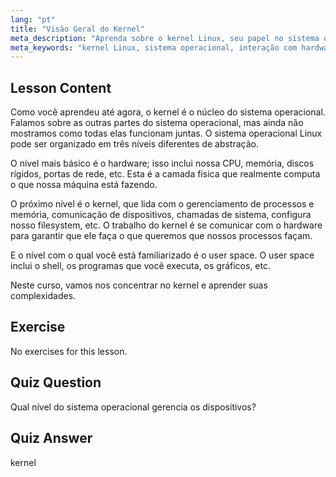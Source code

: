 ```yaml
---
lang: "pt"
title: "Visão Geral do Kernel"
meta_description: "Aprenda sobre o kernel Linux, seu papel no sistema operacional e como ele interage com o hardware e o espaço do usuário. Entenda os componentes centrais do SO."
meta_keywords: "kernel Linux, sistema operacional, interação com hardware, espaço do usuário, tutorial Linux, guia para iniciantes"
---
```


## Lesson Content

Como você aprendeu até agora, o kernel é o núcleo do sistema operacional. Falamos sobre as outras partes do sistema operacional, mas ainda não mostramos como todas elas funcionam juntas. O sistema operacional Linux pode ser organizado em três níveis diferentes de abstração.

O nível mais básico é o hardware; isso inclui nossa CPU, memória, discos rígidos, portas de rede, etc. Esta é a camada física que realmente computa o que nossa máquina está fazendo.

O próximo nível é o kernel, que lida com o gerenciamento de processos e memória, comunicação de dispositivos, chamadas de sistema, configura nosso filesystem, etc. O trabalho do kernel é se comunicar com o hardware para garantir que ele faça o que queremos que nossos processos façam.

E o nível com o qual você está familiarizado é o user space. O user space inclui o shell, os programas que você executa, os gráficos, etc.

Neste curso, vamos nos concentrar no kernel e aprender suas complexidades.

## Exercise

No exercises for this lesson.

## Quiz Question

Qual nível do sistema operacional gerencia os dispositivos?

## Quiz Answer

kernel
